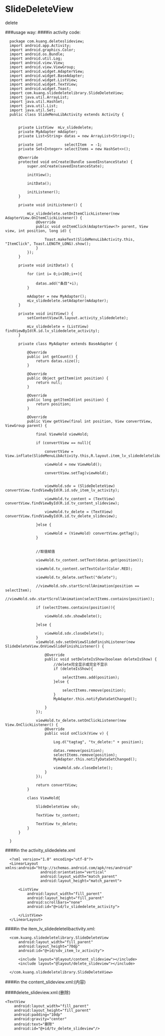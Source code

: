# SlideDeleteView
delete

###usage way:
####in activity code:

      
      package com.kuang.deleteslideview;
      import android.app.Activity;
      import android.graphics.Color;
      import android.os.Bundle;
      import android.util.Log;
      import android.view.View;
      import android.view.ViewGroup;
      import android.widget.AdapterView;
      import android.widget.BaseAdapter;
      import android.widget.ListView;
      import android.widget.TextView;
      import android.widget.Toast;
      import com.kuang.slidedeletelibrary.SlideDeleteView;
      import java.util.ArrayList;
      import java.util.HashSet;
      import java.util.List;
      import java.util.Set;
      public class SlideMenuLibActivity extends Activity {
      
      
          private ListView  mLv_slidedelete;
          private MyAdapter mAdapter;
          private List<String> datas = new ArrayList<String>();
      
          private int          selectItem  = -1;
          private Set<Integer> selectItems = new HashSet<>();
      
          @Override
          protected void onCreate(Bundle savedInstanceState) {
              super.onCreate(savedInstanceState);
      
              initView();
      
              initData();
      
              initListener();
          }
      
          private void initListener() {
      
              mLv_slidedelete.setOnItemClickListener(new AdapterView.OnItemClickListener() {
                  @Override
                  public void onItemClick(AdapterView<?> parent, View view, int position, long id) {
      
                      Toast.makeText(SlideMenuLibActivity.this, "ItemClick", Toast.LENGTH_LONG).show();
                  }
              });
          }
      
          private void initData() {
      
              for (int i= 0;i<100;i++){
      
                  datas.add("条目"+i);
              }
      
              mAdapter = new MyAdapter();
              mLv_slidedelete.setAdapter(mAdapter);
          }
      
          private void initView() {
              setContentView(R.layout.activity_slidedelete);
      
              mLv_slidedelete = (ListView) findViewById(R.id.lv_slidedelete_activity);
          }
      
          private class MyAdapter extends BaseAdapter {
      
              @Override
              public int getCount() {
                  return datas.size();
              }
      
              @Override
              public Object getItem(int position) {
                  return null;
              }
      
              @Override
              public long getItemId(int position) {
                  return position;
              }
      
              @Override
              public View getView(final int position, View convertView, ViewGroup parent) {
      
                  final ViewHold viewHold;
      
                  if (convertView == null){
      
                      convertView = View.inflate(SlideMenuLibActivity.this,R.layout.item_lv_slidedeletelibactivity,null);
      
                      viewHold = new ViewHold();
      
                      convertView.setTag(viewHold);
      
      
                      viewHold.sdv = (SlideDeleteView) convertView.findViewById(R.id.sdv_item_lv_activity);
      
                      viewHold.tv_content = (TextView) convertView.findViewById(R.id.tv_content_slideview);
      
                      viewHold.tv_delete = (TextView) convertView.findViewById(R.id.tv_delete_slideview);
      
                  }else {
      
                      viewHold = (ViewHold) convertView.getTag();
                  }
      
      
                  //取值赋值
      
                  viewHold.tv_content.setText(datas.get(position));
      
                  viewHold.tv_content.setTextColor(Color.RED);
      
                  viewHold.tv_delete.setText("delete");
      
                  //viewHold.sdv.startScrollAnimation(position == selectItem);
                  //viewHold.sdv.startScrollAnimation(selectItems.contains(position));
      
                  if (selectItems.contains(position)){
      
                      viewHold.sdv.showDelete();
      
                  }else {
      
                      viewHold.sdv.closeDelete();
                  }
                  viewHold.sdv.setOnViewSlideFinishListener(new SlideDeleteView.OnViewSlideFinishListener() {
      
                      @Override
                      public void setDeleteIsShow(boolean deleteIsShow) {
                          //delete完全显示或完全不显示
                          if (deleteIsShow){
      
                              selectItems.add(position);
                          }else {
      
                              selectItems.remove(position);
                          }
                          MyAdapter.this.notifyDataSetChanged();
      
                      }
                  });
      
                  viewHold.tv_delete.setOnClickListener(new View.OnClickListener() {
                      @Override
                      public void onClick(View v) {
      
                          Log.d("tagtag", "tv_delete:" + position);
      
                          datas.remove(position);
                          selectItems.remove(position);
                          MyAdapter.this.notifyDataSetChanged();
      
                          viewHold.sdv.closeDelete();
                      }
                  });
      
                  return convertView;
              }
      
              class ViewHold{
      
                  SlideDeleteView sdv;
      
                  TextView tv_content;
      
                  TextView tv_delete;
              }
          }
      
      }
      
      
####in the activity_slidedelete.xml

      <?xml version="1.0" encoding="utf-8"?>
      <LinearLayout xmlns:android="http://schemas.android.com/apk/res/android"
                    android:orientation="vertical"
                    android:layout_width="match_parent"
                    android:layout_height="match_parent">
      
          <ListView
              android:layout_width="fill_parent"
              android:layout_height="fill_parent"
              android:scrollbars="none"
              android:id="@+id/lv_slidedelete_activity">
      
          </ListView>
      </LinearLayout>
      
      

####in the item_lv_slidedeletelibactivity.xml:

      <com.kuang.slidedeletelibrary.SlideDeleteView
          android:layout_width="fill_parent"
          android:layout_height="70dp"
          android:id="@+id/sdv_item_lv_activity">
      
          <include layout="@layout/content_slideview"></include>
          <include layout="@layout/delete_slideview"></include>
      
      </com.kuang.slidedeletelibrary.SlideDeleteView>
      
####in the content_slideview.xml:(内容)
      <RelativeLayout xmlns:android="http://schemas.android.com/apk/res/android"
                    android:layout_width="match_parent"
                    android:layout_height="70dp"
                      android:background="#0000ff">
          <TextView
              android:layout_width="wrap_content"
              android:layout_height="wrap_content"
              android:layout_centerInParent="true"
              android:text="条目1"
              android:textColor="#ffffff"
              android:padding="10dp"
              android:id="@+id/tv_content_slideview"/>
      </RelativeLayout>
      
####delete_slideview.xml:(删除)
<LinearLayout xmlns:android="http://schemas.android.com/apk/res/android"
              android:orientation="vertical"
              android:layout_width="100dp"
              android:background="#ff0000"
              android:layout_height="70dp">

    <TextView
        android:layout_width="fill_parent"
        android:layout_height="fill_parent"
        android:padding="10dp"
        android:gravity="center"
        android:text="删除"
        android:id="@+id/tv_delete_slideview"/>

</LinearLayout>
